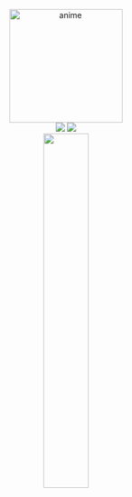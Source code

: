 <p align=center>
  <img src="https://files.catbox.moe/4598g8.webp" width="200px" height="200px" alt="anime" /> <br>
  <a href="https://github.com/injectings"><img src="https://img.shields.io/github/followers/injectings?style=for-the-badge"></img></a>
  <a href="https://github.com/injectings"><img src="https://img.shields.io/github/stars/injectings?style=for-the-badge"></img></a> <br>  
  <a href="https://discord.com/users/745631824163766412"><img src="https://lanyard.cnrad.dev/api/745631824163766412?&bg=6b6e5d" width=40%></a>
</p>
